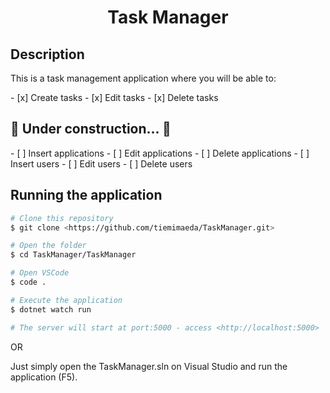 <h1 align="center">Task Manager</h1>

<h2> Description </h2>

<p>This is a task management application where you will be able to:</p>
- [x] Create tasks
- [x] Edit tasks
- [x] Delete tasks

<h2 > 🚧  Under construction...  🚧 </h2>
- [ ] Insert applications
- [ ] Edit applications
- [ ] Delete applications
- [ ] Insert users
- [ ] Edit users
- [ ] Delete users


<h2> Running the application </h2>

```bash
# Clone this repository
$ git clone <https://github.com/tiemimaeda/TaskManager.git>
```

```bash
# Open the folder
$ cd TaskManager/TaskManager

# Open VSCode
$ code .

# Execute the application
$ dotnet watch run

# The server will start at port:5000 - access <http://localhost:5000>
```

OR

Just simply open the TaskManager.sln on Visual Studio and run the application (F5).